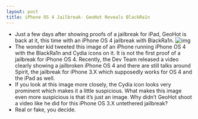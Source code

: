 ```yaml
---
layout: post
title: iPhone OS 4 Jailbreak- GeoHot Reveals BlackRa1n
---
```

* Just a few days after showing proofs of a jailbreak for iPad, GeoHot is back at it, this time with an iPhone OS 4 jailbreak with BlackRa1n.
![img](http://media.idownloadblog.com/wp-content/uploads/2010/04/geohot-iPhone-os-4-jailbreak.jpg)
* The wonder kid tweeted this image of an iPhone running iPhone OS 4 with the BlackRa1n and Cydia icons on it. It is not the first proof of a jailbreak for iPhone OS 4. Recently, the Dev Team released a video clearly showing a jailbroken iPhone OS 4 and there are still talks around Spirit, the jailbreak for iPhone 3.X which supposedly works for OS 4 and the iPad as well.
* If you look at this image more closely, the Cydia icon looks very prominent which makes it a little suspicious. What makes this image even more suspicious is that it’s just an image. Why didn’t GeoHot shoot a video like he did for this iPhone OS 3.X untethered jailbreak?
* Real or fake, you decide.


